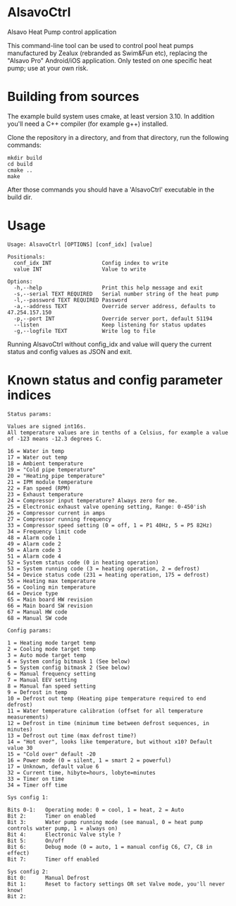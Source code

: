 # AlsavoCtrl
 Alsavo Heat Pump control application

This command-line tool can be used to control pool heat pumps manufactured by Zealux (rebranded as Swim&Fun etc), replacing the "Alsavo Pro" Android/iOS application. Only tested on one specific heat pump; use at your own risk.

# Building from sources

The example build system uses cmake, at least version 3.10. In addition you'll need a C++ compiler (for example g++) installed.

Clone the repository in a directory, and from that directory, run the following commands:
```
mkdir build
cd build
cmake ..
make
```

After those commands you should have a 'AlsavoCtrl' executable in the build dir.

# Usage
```
Usage: AlsavoCtrl [OPTIONS] [conf_idx] [value]

Positionals:
  conf_idx INT                Config index to write
  value INT                   Value to write

Options:
  -h,--help                   Print this help message and exit
  -s,--serial TEXT REQUIRED   Serial number string of the heat pump
  -l,--password TEXT REQUIRED Password
  -a,--address TEXT           Override server address, defaults to 47.254.157.150
  -p,--port INT               Override server port, default 51194
  --listen                    Keep listening for status updates
  -g,--logfile TEXT           Write log to file
  ```

Running AlsavoCtrl without config_idx and value will query the current status and config values as JSON and exit. 

# Known status and config parameter indices

```
Status params:

Values are signed int16s.
All temperature values are in tenths of a Celsius, for example a value of -123 means -12.3 degrees C.

16 = Water in temp
17 = Water out temp
18 = Ambient temperature
19 = "Cold pipe temperature"
20 = "Heating pipe temperature"
21 = IPM module temperature
22 = Fan speed (RPM)
23 = Exhaust temperature
24 = Compressor input temperature? Always zero for me.
25 = Electronic exhaust valve opening setting, Range: 0-450'ish
26 = Compressor current in amps
27 = Compressor running frequency
33 = Compressor speed setting (0 = off, 1 = P1 40Hz, 5 = P5 82Hz)
34 = Frequency limit code
48 = Alarm code 1
49 = Alarm code 2
50 = Alarm code 3
51 = Alarm code 4
52 = System status code (0 in heating operation)
53 = System running code (3 = heating operation, 2 = defrost)
54 = Device status code (231 = heating operation, 175 = defrost)
55 = Heating max temperature
56 = Cooling min temperature
64 = Device type
65 = Main board HW revision
66 = Main board SW revision
67 = Manual HW code
68 = Manual SW code

Config params:

1 = Heating mode target temp
2 = Cooling mode target temp
3 = Auto mode target temp
4 = System config bitmask 1 (See below)
5 = System config bitmask 2 (See below)
6 = Manual frequency setting
7 = Manual EEV setting
8 = Manual fan speed setting
9 = Defrost in temp
10 = Defrost out temp (Heating pipe temperature required to end defrost)
11 = Water temperature calibration (offset for all temperature measurements)
12 = Defrost in time (minimum time between defrost sequences, in minutes)
13 = Defrost out time (max defrost time?)
14 = "Hot over", looks like temperature, but without x10? Default value 30
15 = "Cold over" default -20
16 = Power mode (0 = silent, 1 = smart 2 = powerful)
17 = Unknown, default value 6
32 = Current time, hibyte=hours, lobyte=minutes
33 = Timer on time
34 = Timer off time

Sys config 1:

Bits 0-1:   Operating mode: 0 = cool, 1 = heat, 2 = Auto
Bit 2:      Timer on enabled
Bit 3:      Water pump running mode (see manual, 0 = heat pump controls water pump, 1 = always on)
Bit 4:      Electronic Valve style ?
Bit 5:      On/off
Bit 6:      Debug mode (0 = auto, 1 = manual config C6, C7, C8 in effect)
Bit 7:      Timer off enabled

Sys config 2:
Bit 0:      Manual Defrost
Bit 1:      Reset to factory settings OR set Valve mode, you'll never know!
Bit 2:
```
